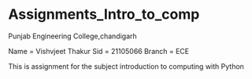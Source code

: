 # Assignments_Intro_to_comp

Punjab Engineering College,chandigarh

Name = Vishvjeet Thakur
Sid = 21105066
Branch = ECE

This is assignment for  the subject introduction to computing with Python
